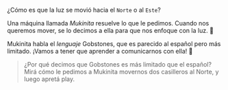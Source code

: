 <gs-toolbox toolbox-url="https://raw.githubusercontent.com/MumukiProject/mumuki-guia-gobstones-primeros-programas-kids/master/toolbox.xml"></gs-toolbox>

¿Cómo es que la luz se movió hacia el `Norte` o al `Este`? 

Una máquina llamada _Mukinita_ resuelve lo que le pedimos. Cuando nos queremos mover, se lo decimos a ella para que nos enfoque con la luz. :flashlight:  

Mukinita habla el _lenguaje_ Gobstones, que es parecido al español pero más limitado. ¡Vamos a tener que aprender a comunicarnos con ella! :raising_hand:

> ¿Por qué decimos que Gobstones es más limitado que el español? Mirá cómo le pedimos a Mukinita movernos dos casilleros al Norte, y luego apretá play. 
